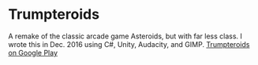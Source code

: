# Trumpteroids

A remake of the classic arcade game Asteroids, but with far less class. I wrote this in Dec. 2016 using C#, Unity, Audacity, and GIMP.
[Trumpteroids on Google Play](https://play.google.com/store/apps/details?id=com.FigletStudios.Trumpteroids&hl=en)
